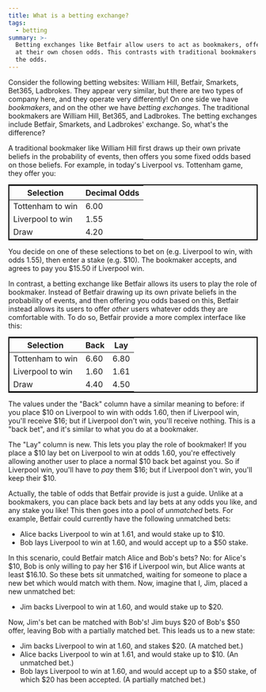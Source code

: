 ```yaml
---
title: What is a betting exchange?
tags:
  - betting
summary: >-
  Betting exchanges like Betfair allow users to act as bookmakers, offering bets
  at their own chosen odds. This contrasts with traditional bookmakers who set
  the odds.
---
```


Consider the following betting websites:
William Hill, Betfair, Smarkets, Bet365, Ladbrokes.
They appear very similar,
but there are two types of company here,
and they operate very differently!
On one side we have _bookmakers_,
and on the other we have _betting exchanges_.
The traditional bookmakers are William Hill, Bet365, and Ladbrokes.
The betting exchanges include Betfair, Smarkets, and Ladbrokes' exchange.
So, what's the difference?

A traditional bookmaker like William Hill
first draws up their own private beliefs in the probability of events,
then offers you some fixed odds based on those beliefs.
For example,
in today's Liverpool vs. Tottenham game,
they offer you:

<table class="odds-table">
  <thead>
    <tr><th>Selection</th><th>Decimal Odds</th></tr>
  </thead>
  <tbody>
    <tr><td>Tottenham to win</td><td>6.00</td></tr>
    <tr><td>Liverpool to win</td><td>1.55</td></tr>
    <tr><td>Draw</td><td>4.20</td></tr>
  </tbody>
</table>

You decide on one of these selections to bet on (e.g. Liverpool to win, with odds 1.55),
then enter a stake (e.g. $10).
The bookmaker accepts,
and agrees to pay you $15.50 if Liverpool win.

In contrast,
a betting exchange like Betfair
allows its users to play the role of bookmaker.
Instead of Betfair drawing up its own private beliefs in the probability of events,
and then offering you odds based on this,
Betfair instead allows its users to offer _other_ users
whatever odds they are comfortable with.
To do so,
Betfair provide a more complex interface like this:

<table class="odds-table">
  <thead>
    <tr><th>Selection</th><th>Back</th><th>Lay</th></tr>
  </thead>
  <tbody>
    <tr><td>Tottenham to win</td><td>6.60</td><td>6.80</td></tr>
    <tr><td>Liverpool to win</td><td>1.60</td> <td>1.61</td></tr>
    <tr><td>Draw</td>            <td>4.40</td> <td>4.50</td></tr>
  </tbody>
</table>

The values under the "Back" column have a similar meaning
to before:
if you place $10 on Liverpool to win with odds 1.60,
then if Liverpool win, you'll receive $16;
but if Liverpool don't win, you'll receive nothing.
This is a "back bet",
and it's similar to what you do at a bookmaker.

The "Lay" column is new.
This lets you play the role of bookmaker!
If you place a $10 lay bet on Liverpool to win at odds 1.60,
you're effectively allowing another user
to place a normal $10 back bet against you.
So if Liverpool win, you'll have to _pay_ them $16;
but if Liverpool don't win, you'll keep their $10.

Actually, the table of odds that Betfair provide is just a guide.
Unlike at a bookmakers,
you can place back bets and lay bets at any odds you like,
and any stake you like!
This then goes into a pool of _unmatched_ bets.
For example,
Betfair could currently have the following unmatched bets:

* Alice backs Liverpool to win at 1.61, and would stake up to $10.
* Bob lays Liverpool to win at 1.60, and would accept up to a $50 stake.

In this scenario, could Betfair match Alice and Bob's bets?
No:
for Alice's $10,
Bob is only willing to pay her $16 if Liverpool win,
but Alice wants at least $16.10.
So these bets sit unmatched,
waiting for someone to place a new bet which would match with them.
Now, imagine that I, Jim, placed a new unmatched bet:

* Jim backs Liverpool to win at 1.60, and would stake up to $20.

Now, Jim's bet can be matched with Bob's!
Jim buys $20 of Bob's $50 offer,
leaving Bob with a partially matched bet.
This leads us to a new state:

* Jim backs Liverpool to win at 1.60, and stakes $20.
  (A matched bet.)
* Alice backs Liverpool to win at 1.61, and would stake up to $10.
  (An unmatched bet.)
* Bob lays Liverpool to win at 1.60, and would accept up to a $50 stake,
  of which $20 has been accepted.
  (A partially matched bet.)

<style type="text/css">
  .odds-table {
    border: 2px solid black;
    margin: 0 auto;
  }
</style>
